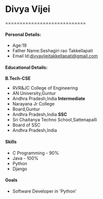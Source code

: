 # Divya Vijei
============================
#### Personal Details:
- Age:19
- Father Name:Seshagiri rao Takkellapati
- Email Id:divyavijeitakkellapati@gmail.com
#### Educational Details:
**B.Tech-CSE**
- RVR&JC College of Engineering
- AN University,Guntur
- Andhra Pradesh,India
**Intermediate**
- Narayana Jr College
- Board,Guntur
- Andhra Pradesh,India
**SSC**
- Sri Chaitanya Techno School,Sattenapalli
- Board of SSC
- Andhra Pradesh,India
#### Skills
- C Programming - 90%
- Java - 100%
- Python
- Django
#### Goals
- Software Developer in 'Python'
